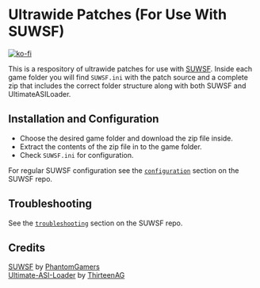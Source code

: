 # Ultrawide Patches (For Use With SUWSF)
[![ko-fi](https://ko-fi.com/img/githubbutton_sm.svg)](https://ko-fi.com/W7W01UAI9)

This is a respository of ultrawide patches for use with [SUWSF](https://github.com/PhantomGamers/SUWSF). Inside each game folder you will find `SUWSF.ini` with the patch source and a complete zip that includes the correct folder structure along with both SUWSF and UltimateASILoader.

## Installation and Configuration

- Choose the desired game folder and download the zip file inside.
- Extract the contents of the zip file in to the game folder.
- Check `SUWSF.ini` for configuration.

For regular SUWSF configuration see the [`configuration`](https://github.com/PhantomGamers/SUWSF#configuration) section on the SUWSF repo.

## Troubleshooting

See the [`troubleshooting`](https://github.com/PhantomGamers/SUWSF#troubleshooting) section on the SUWSF repo.

## Credits
[SUWSF](https://github.com/PhantomGamers/SUWSF) by [PhantomGamers](https://github.com/PhantomGamers)<br />
[Ultimate-ASI-Loader](https://github.com/ThirteenAG/Ultimate-ASI-Loader) by [ThirteenAG](https://github.com/ThirteenAG)
